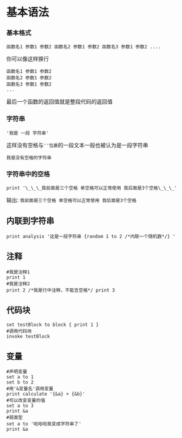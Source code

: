 # 基本语法

### 基本格式

```
函数名1 参数1 参数2 函数名2 参数1 参数2 函数名3 参数1 参数2 ....
```

你可以像这样换行

```
函数名1 参数1 参数2
函数名2 参数1 参数2
函数名3 参数1 参数2
...
```

最后一个函数的返回值就是整段代码的返回值

### 字符串

```
'我是 一段 字符串'
```

这样没有空格与`''包裹`的一段文本一般也被认为是一段字符串

```
我是没有空格的字符串
```

### 字符串中的空格

```
print '\_\_\_我前面是三个空格 单空格可以正常使用 我后面是3个空格\_\_\_'
```

输出: `我前面是三个空格 单空格可以正常使用 我后面是3个空格`  &#x20;

## 内联到字符串

```
print analysis '这是一段字符串 {random 1 to 2 /*内联一个随机数*/} '
```

## 注释

```
#我是注释1
print 1
#我是注释2
print 2 /*我是行中注释，不能含空格*/ print 3
```

## 代码块

```
set testBlock to block { print 1 }
#调用代码块
invoke testBlock
```

## 变量

```
#声明变量
set a to 1
set b to 2
#用'&变量名'调用变量
print calculate '{&a} + {&b}'
#可以改变变量的值
set a to 3
print &a
#弱类型
set a to '哈哈哈我变成字符串了'
print &a
```

